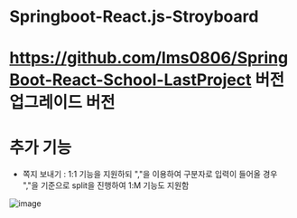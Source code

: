 # Springboot-React.js-Stroyboard

# https://github.com/lms0806/SpringBoot-React-School-LastProject 버전 업그레이드 버전

# 추가 기능
 - 쪽지 보내기 : 1:1 기능을 지원하되 ","을 이용하여 구분자로 입력이 들어올 경우 ","을 기준으로 split을 진행하여 1:M 기능도 지원함

![image](https://user-images.githubusercontent.com/42136056/147345337-f691f04f-b0d5-47c6-98df-af891929a84f.png)
